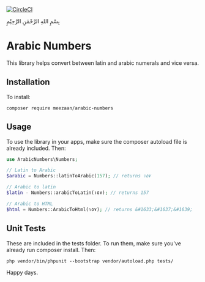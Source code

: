 [![CircleCI](https://circleci.com/gh/meezaan/latin2Arabic.svg?style=shield)](https://circleci.com/gh/meezaan/latin2Arabic)

بِسْمِ اللهِ الرَّحْمٰنِ الرَّحِيْمِ

# Arabic Numbers
This library helps convert between latin and arabic numerals and vice versa.

## Installation
To install:

```
composer require meezaan/arabic-numbers
```

## Usage
To use the library in your apps, make sure the composer autoload file is already included. Then:

```php
use ArabicNumbers\Numbers;

// Latin to Arabic
$arabic = Numbers::latinToArabic(157); // returns ١٥٧

// Arabic to latin
$latin - Numbers::arabicToLatin(١٥٧); // returns 157

// Arabic to HTML
$html = Numbers::ArabicToHtml(١٥٧); // returns &#1633;&#1637;&#1639;
```

## Unit Tests
These are included in the tests folder. To run them, make sure you've already run composer install. Then:
```
php vendor/bin/phpunit --bootstrap vendor/autoload.php tests/
```

Happy days.

